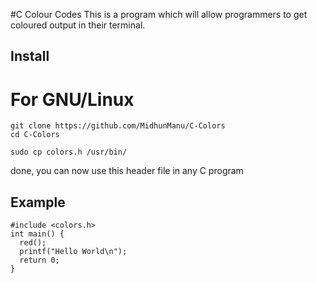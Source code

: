 #C Colour Codes
This is a program which will allow programmers to get coloured output in their terminal.

## Install
# For GNU/Linux 

```
git clone https://github.com/MidhunManu/C-Colors
cd C-Colors
```

```
sudo cp colors.h /usr/bin/
```
done, you can now use this header file in any C program

## Example
```
#include <colors.h>
int main() {
  red();
  printf("Hello World\n");
  return 0;
}
```
